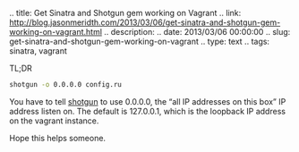 .. title: Get Sinatra and Shotgun gem working on Vagrant
.. link: http://blog.jasonmeridth.com/2013/03/06/get-sinatra-and-shotgun-gem-working-on-vagrant.html
.. description: 
.. date: 2013/03/06 00:00:00
.. slug: get-sinatra-and-shotgun-gem-working-on-vagrant
.. type: text
.. tags: sinatra, vagrant

TL;DR

```bash
shotgun -o 0.0.0.0 config.ru
```

You have to tell [shotgun][1] to use 0.0.0.0, the “all IP addresses on this box” IP address listen on. The default is 127.0.0.1, which is the loopback IP address on the vagrant instance.

Hope this helps someone.

   [1]: https://github.com/rtomayko/shotgun/blob/master/bin/shotgun#L46
  
